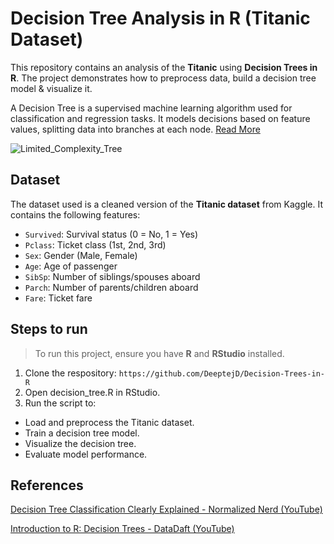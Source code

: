 # Decision Tree Analysis in R (Titanic Dataset)

This repository contains an analysis of the **Titanic** using **Decision Trees in R**. The project demonstrates how to preprocess data, build a decision tree model & visualize it.

A Decision Tree is a supervised machine learning algorithm used for classification and regression tasks. It models decisions based on feature values, splitting data into branches at each node. [Read More](https://en.wikipedia.org/wiki/Decision_tree)

![Limited_Complexity_Tree](https://github.com/user-attachments/assets/c8145c68-2436-48df-8b1f-4462d277c5b0)

## Dataset

The dataset used is a cleaned version of the **Titanic dataset** from Kaggle. It contains the following features:

- ```Survived```: Survival status (0 = No, 1 = Yes)
- ```Pclass```: Ticket class (1st, 2nd, 3rd)
- ```Sex```: Gender (Male, Female)
- ```Age```: Age of passenger
- ```SibSp```: Number of siblings/spouses aboard
- ```Parch```: Number of parents/children aboard
- ```Fare```: Ticket fare

## Steps to run
> To run this project, ensure you have **R** and **RStudio** installed.
1. Clone the respository: ```https://github.com/DeeptejD/Decision-Trees-in-R```
2. Open decision_tree.R in RStudio.
3.  Run the script to:
   - Load and preprocess the Titanic dataset.
   - Train a decision tree model.
   - Visualize the decision tree.
   - Evaluate model performance.

## References
[Decision Tree Classification Clearly Explained - Normalized Nerd (YouTube)](https://youtu.be/ZVR2Way4nwQ?si=6M0DuDDZirXHlYw5)

[Introduction to R: Decision Trees - DataDaft (YouTube)](https://youtu.be/uXIIk7suD6c?si=Wb3oXW4dQDRR7mmS)

